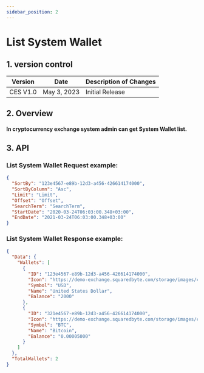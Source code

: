 ```yaml
---
sidebar_position: 2
---
```


# List System Wallet

## 1. version control

| Version  | Date        | Description of Changes |
| -------- | ----------- | ---------------------- |
| CES V1.0 | May 3, 2023 | Initial Release        |

## 2. Overview

#### In cryptocurrency exchange system admin can get System Wallet list.

## 3. API

### List System Wallet Request example:

```json
{
  "SortBy": "123e4567-e89b-12d3-a456-426614174000",
  "SortByColumn": "Asc",
  "Limit": "Limit",
  "Offset": "Offset",
  "SearchTerm": "SearchTerm",
  "StartDate": "2020-03-24T06:03:00.348+03:00",
  "EndDate": "2021-03-24T06:03:00.348+03:00"
}
```

### List System Wallet Response example:

```json
{
  "Data": {
    "Wallets": [
      {
        "ID": "123e4567-e89b-12d3-a456-426614174000",
        "Icon": "https://demo-exchange.squaredbyte.com/storage/images/coin-icons/default.png",
        "Symbol": "USD",
        "Name": "United States Dollar",
        "Balance": "2000"
      },
      {
        "ID": "321e4567-e89b-12d3-a456-426614174000",
        "Icon": "https://demo-exchange.squaredbyte.com/storage/images/coin-icons/default.png",
        "Symbol": "BTC",
        "Name": "Bitcoin",
        "Balance": "0.00005000"
      }
    ]
  },
  "TotalWallets": 2
}
```

